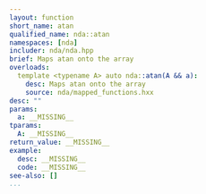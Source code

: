 ```yaml
---
layout: function
short_name: atan
qualified_name: nda::atan
namespaces: [nda]
includer: nda/nda.hpp
brief: Maps atan onto the array
overloads:
  template <typename A> auto nda::atan(A && a):
    desc: Maps atan onto the array
    source: nda/mapped_functions.hxx
desc: ""
params:
  a: __MISSING__
tparams:
  A: __MISSING__
return_value: __MISSING__
example:
  desc: __MISSING__
  code: __MISSING__
see-also: []
...
```

